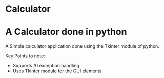 # Calculator
A Calculator done in python
============================
A Simple calculator application done using the Tkinter module of python.

Key Points to note:
- Supports /0 exception handling
- Uses Tkinter module for the GUI elements
